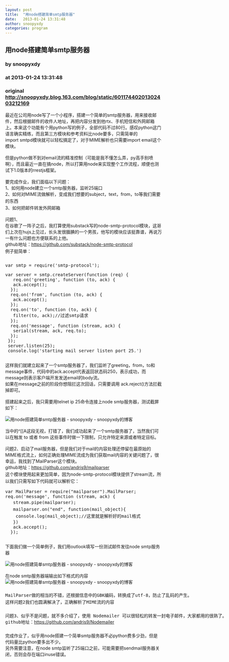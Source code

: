 ```yaml
---
layout: post
title:  "用node搭建简单smtp服务器"
date:   2013-01-24 13:31:48
author: snoopyxdy
categories: program
---
```


## 用node搭建简单smtp服务器
### by snoopyxdy
### at 2013-01-24 13:31:48
### original <http://snoopyxdy.blog.163.com/blog/static/60117440201302403212169>

<div>最近在公司用node写了一个小程序，搭建一个简单的smtp服务器，用来接收邮件，然后根据邮件的收件人地址，再把内容分发到他rtx、手机短信和外网邮箱上。本来这个功能有个用python写的例子，全部代码不过80行。感叹python这门语言确实精练，而且第三方模块和参考资料比node要多，只需简单的import smtpd模块就可以轻松搞定了，对于MIME解析也只需要import email这个模块。<div><br></div><div>但是python做不到对email流的精准控制（可能是我不懂怎么弄，py高手别喷啊），而且最近一直在搞node，所以打算用node来实现整个工作流程，顺便也测试下1.0版本的rrestjs框架。</div><div><br></div><div>要完成作业，我们面临以下问题：</div><div>1、如何用node建立一个smtp服务器，监听25端口</div><div><span style="line-height:22px">2、如何对MIME流做解析，变成我们想要的subject，text，from，to等我们需要的东西</span></div><div>3、如何把邮件转发外网邮箱</div><div><br></div><div>问题1、</div><div>在谷歌了一阵子之后，我打算使用substack写的node-smtp-protocol模块，这哥们上次在hujs上见过，长头发很腼腆的一个男孩，他写的模块应该挺靠谱，再说万一有什么问题也方便联系的上他。</div><div>github地址：<a style="line-height:22px" rel="nofollow" href="https://github.com/substack/node-smtp-protocol">https://github.com/substack/node-smtp-protocol</a></div><div>例子挺简单：</div><div><pre><p>var smtp = require('smtp-protocol');</p><p>var server = smtp.createServer(function (req) {<br>   req.on('greeting', function (to, ack) {<br>   ack.accept();<br>  });<br>  req.on('from', function (to, ack) {<br>   ack.accept();<br>  });<br>  req.on('to', function (to, ack) {<br>   filter(to, ack);//过滤smtp请求    <br>  });<br>  req.on('message', function (stream, ack) {<br>   serial(stream, ack, req.to);<br>  });<br> });<br> server.listen(25);<br> console.log('starting mail server listen port 25.')</p></pre>这样我们就建立起来了一个smtp服务器了，我们监听了greeting，from，to和message事件，代码中的ack.accept代表返回状态码250，表示成功，而message则表示客户端开发发送email的body流。</div><div>如果在message之前的阶段你想阻拦这次回话，只需要调用 ack.reject()方法拦截掉即可。</div><div><br></div><div>搭建起来之后，我只需要用telnet ip 25命令连接上node smtp服务器，测试截屏如下：</div><div><br></div><div><div><img title="用node搭建简单smtp服务器 - snoopyxdy - snoopyxdy的博客" alt="用node搭建简单smtp服务器 - snoopyxdy - snoopyxdy的博客" style="margin:0 10px 0 0" src="http://img0.ph.126.net/LiR5_sgIflN8v0e190M1hg==/6597780051168523020.jpg"></div> </div><div>当中的^[[A这段无视，打错了，我们成功起来了一个smtp服务器了，当然我们可以在触发 to 或者 from 这些事件时做一下限制，只允许特定来源或者特定目标。</div><div><br></div><div>问题2、启动了mail服务器，但是我们对于mail的内容处理还停留在最原始的MIME格式流上，如何正确处理MIME流成为我们获取mail内容的关键问题了，很幸运，我找到了MailParser这个模块。</div><div>github地址：<a style="line-height:22px" rel="nofollow" href="https://github.com/andris9/mailparser">https://github.com/andris9/mailparser</a></div><div>这个模块使用起来更加简单，因为<span style="line-height:22px">node-smtp-protocol模块提供了stream流，所以我们只需写如下代码就可以解析它：</span></div><div><pre><div>var MailParser = require("mailparser").MailParser;</div><div><div>req.on('message', function (stream, ack) {</div><div><span>   </span><span style="line-height:22px">stream.pipe(mailparser);</span></div><div><span style="line-height:22px"><span>   </span></span>mailparser.on("end", function(mail_object){</div><div><span>    </span>console.log(<span style="line-height:22px">mail_object</span><span style="line-height:22px">);//这里就是解析好的mail格式</span></div><div><span>   </span>})</div><div>   ack.accept();</div><div><span>  </span>});</div></div><p></p></pre></div><div>下面我们做一个简单例子，我们用outlook填写一份测试邮件发往node smtp服务器</div><div><br></div><div><div><img title="用node搭建简单smtp服务器 - snoopyxdy - snoopyxdy的博客" alt="用node搭建简单smtp服务器 - snoopyxdy - snoopyxdy的博客" style="margin:0 10px 0 0" src="http://img7.ph.126.net/6UUwMRbbJTyO7seOQeJWZA==/6597769056052254037.jpg"></div><div><br></div><div>在node smtp服务器端输出如下格式的内容</div><div><img title="用node搭建简单smtp服务器 - snoopyxdy - snoopyxdy的博客" alt="用node搭建简单smtp服务器 - snoopyxdy - snoopyxdy的博客" style="margin:0 10px 0 0" src="http://img0.ph.126.net/qgmJIk9Emzgy-zjvva2LfQ==/6597354540169952960.jpg"></div>  <span style="line-height:22px"> </span></div><div><span style="font-family:monospace;line-height:22px;white-space:pre">MailParser做的相当的不错，还根据信息中的GBK编码，转换成了utf-8，防止了乱码的产生。</span></div><div><span style="font-family:monospace;line-height:22px;white-space:pre">这样问题2我们也圆满解决了，正确解析了MIME流的内容</span></div><div><span style="font-family:monospace;line-height:22px;white-space:pre"><br></span></div><div><font face="monospace"><span style="white-space:pre">问题3、似乎不是问题，就不多介绍了，使用 Nodemailer 可以很轻松的转发一封电子邮件，大家都用的很熟了。</span></font></div><div><font face="monospace"><span style="white-space:pre">github地址：</span></font><a style="line-height:22px" rel="nofollow" href="https://github.com/andris9/Nodemailer">https://github.com/andris9/Nodemailer</a></div><div><span style="line-height:22px"><br></span></div><div>完成作业了，似乎用node搭建一个简单smtp服务器不必python费多少劲，但是代码量比python要多出不少。</div><div>另外需要注意，在node smtp监听了25端口之前，可能需要把sendmail服务器关闭，否则会存在端口inuse错误。</div></div>